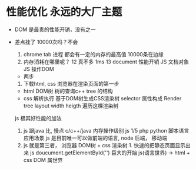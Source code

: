 # 性能优化  永远的大厂主题
- DOM 是最贵的性能开销，没有之一
- 差点挂了
  10000次吗？不会
  1. chrome tab 进程 都会有一定的内存的最高值
    10000条在边缘
  2. 内存消耗在哪里呢？
  12 真不多 1ms
  13 document 性能开销
    JS 文档对象 JS 操作DOM
  

  - 两步
  1. 下载html, css 浏览器在渲染页面的第一步
    - html DOM树 树的查询c++
      tree 的结构
    - css 解析执行 基于DOM树生成CSS渲染树 selector 属性构成
    Render tree layout width
    heigth
    遍历这棵渲染树

    js 极其好性能的加法
    1. js 跟java 比, 慢点
      c/c++/java 内存操作级别
      js 1/5 php python 脚本语言
      应用场景 js 是目前唯一可以做前端的语言,
      node 后端， 移动端
    2. js 就是第三者， 浏览器
      DOM树 + css 渲染树 1. 快速的把静态页面显示出来
      js 
      doucument.getElementById('') 巨大的开始
      js(语言世界) -> html + css DOM 属世界
      